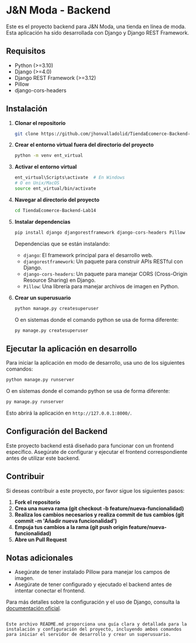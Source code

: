 # J&N Moda - Backend

Este es el proyecto backend para J&N Moda, una tienda en línea de moda. Esta aplicación ha sido desarrollada con Django y Django REST Framework.

## Requisitos

- Python (>=3.10)
- Django (>=4.0)
- Django REST Framework (>=3.12)
- Pillow
- django-cors-headers

## Instalación

1. **Clonar el repositorio**

   ```bash
   git clone https://github.com/jhonvalladolid/TiendaEcomerce-Backend-Lab14.git
   ```

2. **Crear el entorno virtual fuera del directorio del proyecto**

   ```bash
   python -m venv ent_virtual
   ```

3. **Activar el entorno virtual**

   ```bash
   ent_virtual\Scripts\activate  # En Windows
   # O en Unix/MacOS
   source ent_virtual/bin/activate
   ```

4. **Navegar al directorio del proyecto**

   ```bash
   cd TiendaEcomerce-Backend-Lab14
   ```

5. **Instalar dependencias**

   ```bash
   pip install django djangorestframework django-cors-headers Pillow
   ```

   Dependencias que se están instalando:
   - `django`: El framework principal para el desarrollo web.
   - `djangorestframework`: Un paquete para construir APIs RESTful con Django.
   - `django-cors-headers`: Un paquete para manejar CORS (Cross-Origin Resource Sharing) en Django.
   - `Pillow`: Una librería para manejar archivos de imagen en Python.

6. **Crear un superusuario**

   ```bash
   python manage.py createsuperuser
   ```

   O en sistemas donde el comando python se usa de forma diferente:

   ```bash
   py manage.py createsuperuser
   ```

## Ejecutar la aplicación en desarrollo

Para iniciar la aplicación en modo de desarrollo, usa uno de los siguientes comandos:

```bash
python manage.py runserver
```
O en sistemas donde el comando python se usa de forma diferente:

```bash
py manage.py runserver
```

Esto abrirá la aplicación en `http://127.0.0.1:8000/`.

## Configuración del Backend

Este proyecto backend está diseñado para funcionar con un frontend específico. Asegúrate de configurar y ejecutar el frontend correspondiente antes de utilizar este backend.

## Contribuir

Si deseas contribuir a este proyecto, por favor sigue los siguientes pasos:

1. **Fork el repositorio**
2. **Crea una nueva rama (git checkout -b feature/nueva-funcionalidad)**
3. **Realiza los cambios necesarios y realiza commit de tus cambios (git commit -m 'Añadir nueva funcionalidad')**
4. **Empuja tus cambios a la rama (git push origin feature/nueva-funcionalidad)**
5. **Abre un Pull Request**

## Notas adicionales

- Asegúrate de tener instalado Pillow para manejar los campos de imagen.
- Asegúrate de tener configurado y ejecutado el backend antes de intentar conectar el frontend.

Para más detalles sobre la configuración y el uso de Django, consulta la [documentación oficial](https://docs.djangoproject.com/en/stable/).
```

Este archivo README.md proporciona una guía clara y detallada para la instalación y configuración del proyecto, incluyendo ambos comandos para iniciar el servidor de desarrollo y crear un superusuario.